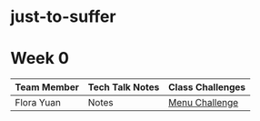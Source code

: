 # just-to-suffer

# Week 0

| Team Member           | Tech Talk Notes |           Class Challenges                              | 
| -------------------------- |-----------------------------|-----------------------------|  
| Flora Yuan | Notes | [Menu Challenge](https://github.com/florayuan18/pikachudrinkingwindex/issues/8) |
